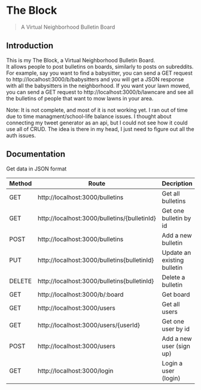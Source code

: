 # The Block 
> A Virtual Neighborhood Bulletin Board

## Introduction
This is my The Block, a Virtual Neighborhood Bulletin Board.  
It allows people to post bulletins on boards, similarly to posts on subreddits.  
For example, say you want to find a babysitter, you can send a GET request to http://localhost:3000/b/babysitters and you will get a JSON response with all the babysitters in the neighborhood.  If you want your lawn mowed, you can send a GET request to http://localhost:3000/b/lawncare and see all the bulletins of people that want to mow lawns in your area.

Note:  It is not complete, and most of it is not working yet.  I ran out of time due to time managment/school-life balance issues.  I thought about connecting my tweet generator as an api, but I could not see how it could use all of CRUD. The idea is there in my head, I just need to figure out all the auth issues.
 
## Documentation

Get data in JSON format

| Method | Route                                        | Decription                  |
|--------|----------------------------------------------|-----------------------------|
| GET    | http://localhost:3000/bulletins              | Get all bulletins           |
| GET    | http://localhost:3000/bulletins/{bulletinId} | Get one bulletin by id      |
| POST   | http://localhost:3000/bulletins              | Add a new bulletin          |
| PUT    | http://localhost:3000/bulletins{bulletinId}  | Update an existing bulletin |
| DELETE | http://localhost:3000/bulletins{bulletinId}  | Delete a bulletin           |
| GET    | http://localhost:3000/b/:board               | Get board                   |
| GET    | http://localhost:3000/users                  | Get all users               |
| GET    | http://localhost:3000/users/{userId}         | Get one user by id          |
| POST   | http://localhost:3000/users                  | Add a new user (sign up)    |
| GET    | http://localhost:3000/login                  | Login a user (login)        |

